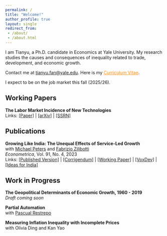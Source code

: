 ```yaml
---
permalink: /
title: "Welcome!"
author_profile: true
layout: single
redirect_from: 
 - /about/
 - /about.html
---
```


I am Tianyu, a Ph.D. candidate in Economics at Yale University. My research studies the causes and consequences of inequality related to trade, development, and economic growth.

Contact me at <a href="mailto:tianyu.fan@yale.edu" style="color: darkorange;">tianyu.fan@yale.edu</a>. Here is my <a href="/files/CV_FAN_Tianyu.pdf" style="color: darkorange;" title="Download Tianyu Fan's CV">Curriculum Vitae</a>.

I expect to be on the job market this fall (2025/26).

## Working Papers

**The Labor Market Incidence of New Technologies**  
Links: [[Paper]](/files/FAN_Technology_Incidence.pdf) | [[arXiv]](https://arxiv.org/abs/2504.04047) | [[SSRN]](https://papers.ssrn.com/sol3/papers.cfm?abstract_id=5160195)

## Publications

**Growing Like India: The Unequal Effects of Service-Led Growth**  
with [Michael Peters](https://mipeters.weebly.com) and [Fabrizio Zilibotti](https://campuspress.yale.edu/zilibotti/)  
*Econometrica*, Vol. 91, No. 4, 2023  
Links: [[Published Version]](/files/FPZ_UnequalGrowth.pdf) | [[Corrigendum]](/files/FPZ_Corrigendum.pdf) | [[Working Paper]](/files/FPZ_ECMA_final.pdf) | [[VoxDev]](https://voxdev.org/topic/macroeconomics-growth/how-services-drive-growth-emerging-economies-evidence-india) | [[Ideas for India]](https://www.ideasforindia.in/topics/macroeconomics/india-s-service-led-growth.html)

## Work in Progress

**The Geopolitical Determinants of Economic Growth, 1960 - 2019**  
*Draft coming soon*

**Partial Automation**  
with [Pascual Restrepo](https://campuspress.yale.edu/pascualrestrepo/)

**Measuring Inflation Inequality with Incomplete Prices**  
with Olivia Ding and Kan Yao